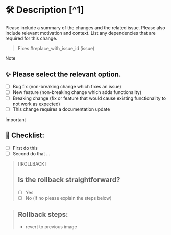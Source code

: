 # 🛠 Description [^1]
Please include a summary of the changes and the related issue.
Please also include relevant motivation and context.
List any dependencies that are required for this change.

> Fixes #replace_with_issue_id (issue)

> [!NOTE]
> ## ✨ Please select the relevant option.
> - [ ] Bug fix (non-breaking change which fixes an issue)
> - [ ] New feature (non-breaking change which adds functionality)
> - [ ] Breaking change (fix or feature that would cause existing functionality to not work as expected)
> - [ ] This change requires a documentation update

> [!IMPORTANT]
> ## 🧪 Checklist:
> - [ ] First do this
> - [ ] Second do that ...

> [!ROLLBACK]
> ## Is the rollback straightforward?
> - [ ] Yes
> - [ ] No (if no please explain the steps below)

> ## Rollback steps:
> - revert to previous image
